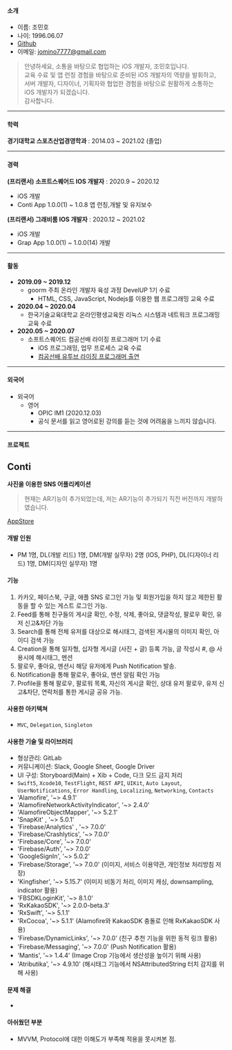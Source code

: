 #### 소개
- 이름: 조민호
- 나이: 1996.06.07
- [Github](https://github.com/Mino777)
- 이메일: jomino7777@gmail.com

> 안녕하세요, 소통을 바탕으로 협업하는 iOS 개발자, 조민호입니다.
><br> 교육 수료 및 앱 런칭 경험을 바탕으로 준비된 iOS 개발자의 역량을 발휘하고,
><br> 서버 개발자, 디자이너, 기획자와 협업한 경험을 바탕으로 원활하게 소통하는 iOS 개발자가 되겠습니다.
><br> 감사합니다.
---

#### 학력

**경기대학교 스포츠산업경영학과** : 2014.03 ~ 2021.02 (졸업)

---

#### 경력

**(프리랜서) 소프트스퀘어드 IOS 개발자** : 2020.9 ~ 2020.12
- iOS 개발
- Conti App 1.0.0(1) ~ 1.0.8 앱 런칭,개발 및 유지보수

**(프리랜서) 그래비룸 IOS 개발자** : 2020.12 ~ 2021.02
- iOS 개발
- Grap App 1.0.0(1) ~ 1.0.0(14) 개발

---
#### 활동

- **2019.09 ~ 2019.12**
  - goorm 주최 온라인 개발자 육성 과정 DevelUP 1기 수료
    - HTML, CSS, JavaScript, Nodejs를 이용한 웹 프로그래밍 교육 수료
- **2020.04 ~ 2020.04**
  -  한국기술교육대학교 온라인평생교육원 리눅스 시스템과 네트워크 프로그래밍 교육 수료
- **2020.05 ~ 2020.07**
  - 소프트스퀘어드 컴공선배 라이징 프로그래머 1기 수료
    - iOS 프로그래밍, 업무 프로세스 교육 수료
    - [컴공선배 유투브 라이징 프로그래머 출연](https://www.youtube.com/watch?v=PGYyzqN3CGQ)

---

#### 외국어

- 외국어
  - 영어
    - OPIC IM1 (2020.12.03)
    - 공식 문서를 읽고 영어로된 강의를 듣는 것에 어려움을 느끼지 않습니다.

---

#### 프로젝트

## Conti

**사진을 이용한 SNS 어플리케이션**

> 현재는 AR기능이 추가되었는데, 저는 AR기능이 추가되기 직전 버전까지 개발하였습니다.

[AppStore](https://itunes.apple.com/app/id1537755211#?platform=iphone)

#### 개발 인원
- PM 1명, DL(개발 리드) 1명, DM(개발 실무자) 2명 (IOS, PHP), DL(디자이너 리드) 1명, DM(디자인 실무자) 1명

#### 기능
1. 카카오, 페이스북, 구글, 애플 SNS 로그인 가능 및 회원가입을 하지 않고 제한된 활동을 할 수 있는 게스트 로그인 가능.
2. Feed를 통해 친구들의 게시글 확인, 수정, 삭제, 좋아요, 댓글작성, 팔로우 확인, 유저 신고&차단 가능
3. Search를 통해 전체 유저를 대상으로 해시태그, 검색된 게시물의 이미지 확인, 아이디 검색 가능
4. Creation을 통해 일자형, 십자형 게시글 (사진 + 글) 등록 가능, 글 작성시 #, @ 사용시에 해시태그, 멘션 
5. 팔로우, 좋아요, 멘션시 해당 유저에게 Push Notification 발송.
6. Notification을 통해 팔로우, 좋아요, 멘션 알림 확인 가능
7. Profile을 통해 팔로우, 팔로워 목록, 자신의 게시글 확인, 상대 유저 팔로우, 유저 신고&차단, 연락처를 통한 게시글 공유 가능.

#### 사용한 아키텍쳐

- `MVC`, `Delegation`, `Singleton`

#### 사용한 기술 및 라이브러리

- 형상관리: GitLab
- 커뮤니케이션: Slack, Google Sheet, Google Driver
- UI 구성: Storyboard(Main) + Xib + Code, 다크 모드 금지 처리
- `Swift5`, `Xcode10`, `TestFlight`, `REST API`, `UIKit`, `Auto Layout`, `UserNotifications`, `Error Handling`, `Localizing`, `Networking`, `Contacts`
- 'Alamofire', '~> 4.9.1'
- 'AlamofireNetworkActivityIndicator', '~> 2.4.0'
- 'AlamofireObjectMapper', '~> 5.2.1'
- 'SnapKit' , '~> 5.0.1'
- 'Firebase/Analytics' , '~> 7.0.0'
- 'Firebase/Crashlytics', '~> 7.0.0'
- 'Firebase/Core', '~> 7.0.0'
- 'Firebase/Auth', '~> 7.0.0'
- 'GoogleSignIn', '~> 5.0.2'
- 'Firebase/Storage', '~> 7.0.0' (이미지, 서비스 이용약관, 개인정보 처리방침 저장)
- 'Kingfisher', '~> 5.15.7' (이미지 비동기 처리, 이미지 캐싱, downsampling, indicator 활용)
- 'FBSDKLoginKit', '~> 8.1.0'
- 'RxKakaoSDK', '~> 2.0.0-beta.3'
- 'RxSwift', '~> 5.1.1'
- 'RxCocoa', '~> 5.1.1' (Alamofire와 KakaoSDK 충돌로 인해 RxKakaoSDK 사용)
- 'Firebase/DynamicLinks', '~> 7.0.0' (친구 추천 기능을 위한 동적 링크 활용)
- 'Firebase/Messaging', '~> 7.0.0' (Push Notification 활용)
- 'Mantis', '~> 1.4.4' (Image Crop 기능에서 생산성을 높이기 위해 사용)
- 'Atributika', '~> 4.9.10' (해시태그 기능에서 NSAttributedString 터치 감지를 위해 사용)

#### 문제 해결

- 

#### 아쉬웠던 부분

- MVVM, Protocol에 대한 이해도가 부족해 적용을 못시켜본 점.
